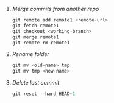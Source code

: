 1. *Merge commits from another repo*
    
      ```python
      git remote add remote1 <remote-url>
      git fetch remote1
      git checkout <working-branch>
      git merge remote1
      git remote rm remote1
      ```
    
  2. *Rename folder*
  
      ```python
      git mv <old-name> tmp
      git mv tmp <new-name>
      ```
      
  3. *Delete last commit*
  
      ```python
      git reset --hard HEAD~1
      ```
